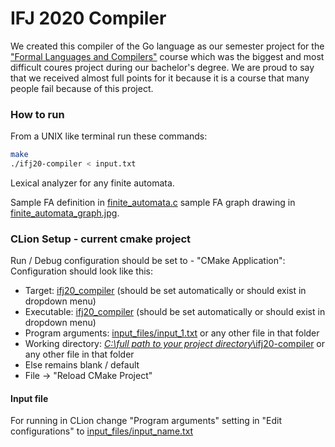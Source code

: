 # IFJ 2020 Compiler
We created this compiler of the Go language as our semester project for the ["Formal Languages and Compilers"](https://www.fit.vut.cz/study/course/13981/.en) course which was the biggest and most difficult coures project during our bachelor's degree. We are proud to say that we received almost full points for it because it is a course that many people fail because of this project.

### How to run

From a UNIX like terminal run these commands:

```bash
make
./ifj20-compiler < input.txt
```

Lexical analyzer for any finite automata.

Sample FA definition in [finite_automata.c](scanner/finite_automata.c) sample FA graph drawing in [finite_automata_graph.jpg](scanner/finite_automata_graph.jpg).

### CLion Setup - current cmake project

Run / Debug configuration should be set to - "CMake Application":
Configuration should look like this:
- Target: <ins>ifj20_compiler</ins> (should be set automatically or should exist in dropdown menu)
- Executable: <ins>ifj20_compiler</ins> (should be set automatically or should exist in dropdown menu)
- Program arguments: <ins>input_files/input_1.txt</ins> or any other file in that folder
- Working directory: <ins>*C:\full path to your project directory*\ifj20-compiler</ins> or any other file in that folder
- Else remains blank / default
- File -> "Reload CMake Project"

#### Input file

For running in CLion change "Program arguments" setting in "Edit configurations" to <ins>input_files/input_name.txt</ins>
